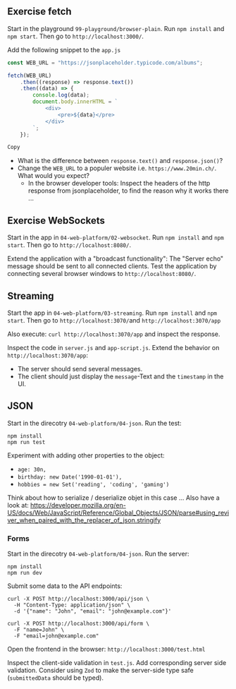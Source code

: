 ## Exercise fetch

Start in the playground `99-playground/browser-plain`. Run `npm install` and `npm start`. Then go to `http://localhost:3000/`.

Add the following snippet to the `app.js`

```js
const WEB_URL = "https://jsonplaceholder.typicode.com/albums";

fetch(WEB_URL)
    .then((response) => response.text())
    .then((data) => {
        console.log(data);
        document.body.innerHTML = `
            <div>
                <pre>${data}</pre>
            </div>
        `;
    });

Copy
```

- What is the difference between `response.text()` and `response.json()`?
- Change the `WEB_URL` to a populer website i.e. `https://www.20min.ch/`. What would you expect?
  - In the browser developer tools: Inspect the headers of the http response from jsonplaceholder, to find the reason why it works there ...





## Exercise WebSockets

Start in the app in `04-web-platform/02-websocket`. Run `npm install` and `npm start`. Then go to `http://localhost:8080/`.

Extend the application with a "broadcast functionality": The "Server echo" message should be sent to all connected clients. Test the application by connecting several browser windows to `http://localhost:8080/`.





## Streaming

Start the app in `04-web-platform/03-streaming`. Run `npm install` and `npm start`. Then go to `http://localhost:3070/`and `http://localhost:3070/app`

Also execute: `curl http://localhost:3070/app` and inspect the response.

Inspect the code in `server.js` and `app-script.js`.
Extend the behavior on `http://localhost:3070/app`:

- The server should send several messages.
- The client should just display the `message`-Text and the `timestamp` in the UI.



## JSON

Start in the direcotry  `04-web-platform/04-json`. Run the test:

```
npm install
npm run test
```

Experiment with adding other properties to the object:

- `age: 30n,`
- `birthday: new Date('1990-01-01'),`
- `hobbies = new Set('reading', 'coding', 'gaming')`

Think about how to serialize / deserialize objet in this case ...
Also have a look at: 
https://developer.mozilla.org/en-US/docs/Web/JavaScript/Reference/Global_Objects/JSON/parse#using_reviver_when_paired_with_the_replacer_of_json.stringify



### Forms

Start in the direcotry  `04-web-platform/04-json`. Run the server:

```
npm install
npm run dev
```



Submit some data to the API endpoints:

```
curl -X POST http://localhost:3000/api/json \
  -H "Content-Type: application/json" \
  -d '{"name": "John", "email": "john@example.com"}'
```

```
curl -X POST http://localhost:3000/api/form \
  -F "name=John" \
  -F "email=john@example.com"
```



Open the frontend in the browser: `http://localhost:3000/test.html`

Inspect the client-side validation in `test.js`.
Add corresponding server side validation.
Consider using `Zod` to make the server-side type safe (`submittedData` should be typed).
